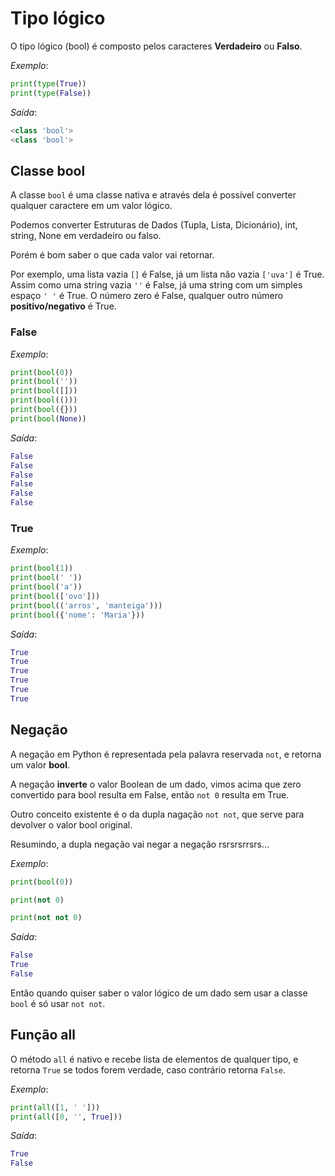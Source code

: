 # Tipo lógico

O tipo lógico (bool) é composto pelos caracteres **Verdadeiro** ou **Falso**.

*Exemplo*:
~~~python
print(type(True))
print(type(False))
~~~

*Saída*:
~~~python
<class 'bool'>
<class 'bool'>
~~~

## Classe bool

A classe `bool` é uma classe nativa e através dela é possível converter qualquer caractere em um valor lógico.

Podemos converter Estruturas de Dados (Tupla, Lista, Dicionário), int, string, None em verdadeiro ou falso.

Porém é bom saber o que cada valor vai retornar.

Por exemplo, uma lista vazia `[]` é False, já um lista não vazia `['uva']` é True.
Assim como uma string vazia `''` é False, já uma string com um simples espaço `' '` é True.
O número zero é False, qualquer outro número **positivo/negativo** é True.

### False

*Exemplo*:
~~~python
print(bool(0))
print(bool(''))
print(bool([]))
print(bool(()))
print(bool({}))
print(bool(None))
~~~

*Saída*:
~~~python
False
False
False
False
False
False
~~~

### True

*Exemplo*:
~~~python
print(bool(1))
print(bool(' '))
print(bool('a'))
print(bool(['ovo']))
print(bool(('arros', 'manteiga')))
print(bool({'nome': 'Maria'}))
~~~

*Saída*:
~~~python
True
True
True
True
True
True
~~~

## Negação

A negação em Python é representada pela palavra reservada `not`, e retorna um valor **bool**.

A negação **inverte** o valor Boolean de um dado, vimos acima que zero convertido para bool resulta em False, então `not 0` resulta em True.

Outro conceito existente é o da dupla nagação `not not`, que serve para devolver o valor bool original.

Resumindo, a dupla negação vai negar a negação rsrsrsrrsrs...

*Exemplo*:
~~~python
print(bool(0))

print(not 0)

print(not not 0)
~~~

*Saída*:
~~~python
False
True
False
~~~

Então quando quiser saber o valor lógico de um dado sem usar a classe `bool` é só usar `not not`.

## Função all

O método `all` é nativo e recebe lista de elementos de qualquer tipo, e retorna `True` se todos forem verdade, caso contrário retorna `False`.

*Exemplo*:
~~~python
print(all([1, ' ']))
print(all([0, '', True]))
~~~

*Saída*:
~~~python
True
False
~~~